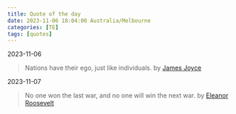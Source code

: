 ```yaml
---
title: Quote of the day
date: 2023-11-06 18:04:00 Australia/Melbourne
categories: [TE]
tags: [quotes]
---
```


2023-11-06   
> Nations have their ego, just like individuals. by <a href="https://en.wikipedia.org/wiki/James_Joyce">James Joyce</a>

2023-11-07
> No one won the last war, and no one will win the next war. by <a href="https://en.wikipedia.org/wiki/Eleanor_Roosevelt">Eleanor Roosevelt</a>
